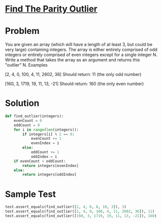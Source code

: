 # [Find The Parity Outlier](https://www.codewars.com/kata/5526fc09a1bbd946250002dc)

# Problem

You are given an array (which will have a length of at least 3, but could be very large) containing integers. The array is either entirely comprised of odd integers or entirely comprised of even integers except for a single integer N. Write a method that takes the array as an argument and returns this "outlier" N.
Examples

[2, 4, 0, 100, 4, 11, 2602, 36]
Should return: 11 (the only odd number)

[160, 3, 1719, 19, 11, 13, -21]
Should return: 160 (the only even number)

# Solution

```py
def find_outlier(integers):
    evenCount = 0
    oddCount = 0
    for i in range(len(integers)):
        if integers[i] % 2 == 0:
            evenCount += 1
            evenIndex = i
        else:
            oddCount += 1
            oddIndex = i
    if evenCount < oddCount:
        return integers[evenIndex]
    else:
        return integers[oddIndex]
```

# Sample Test

```py
test.assert_equals(find_outlier([2, 4, 6, 8, 10, 3]), 3)
test.assert_equals(find_outlier([2, 4, 0, 100, 4, 11, 2602, 36]), 11)
test.assert_equals(find_outlier([160, 3, 1719, 19, 11, 13, -21]), 160)
```
